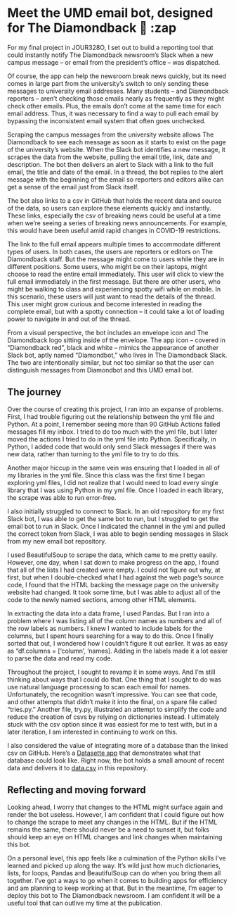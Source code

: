 # Meet the UMD email bot, designed for The Diamondback :robot: :zap

For my final project in JOUR328O, I set out to build a reporting tool that could instantly notify The Diamondback newsroom’s Slack when a new campus message – or email from the president’s office – was dispatched.

Of course, the app can help the newsroom break news quickly, but its need comes in large part from the university’s switch to only sending these messages to university email addresses. Many students – and Diamondback reporters – aren’t checking those emails nearly as frequently as they might check other emails. Plus, the emails don’t come at the same time for each email address. Thus, it was necessary to find a way to pull each email by bypassing the inconsistent email system that often goes unchecked.

Scraping the campus messages from the university website allows The Diamondback to see each message as soon as it starts to exist on the page of the university’s website. When the Slack bot identifies a new message, it scrapes the data from the website, pulling the email title, link, date and description. The bot then delivers an alert to Slack with a link to the full email, the title and date of the email. In a thread, the bot replies to the alert message with the beginning of the email so reporters and editors alike can get a sense of the email just from Slack itself.

The bot also links to a csv in GitHub that holds the recent data and source of the data, so users can explore these elements quickly and instantly. These links, especially the csv of breaking news could be useful at a time when we’re seeing a series of breaking news announcements. For example, this would have been useful amid rapid changes in COVID-19 restrictions.

The link to the full email appears multiple times to accommodate different types of users. In both cases, the users are reporters or editors on The Diamondback staff. But the message might come to users while they are in different positions. Some users, who might be on their laptops, might choose to read the entire email immediately. This user will click to view the full email immediately in the first message. But there are other users, who might be walking to class and experiencing spotty wifi while on mobile. In this scenario, these users will just want to read the details of the thread. This user might grow curious and become interested in reading the complete email, but with a spotty connection – it could take a lot of loading power to navigate in and out of the thread.

From a visual perspective, the bot includes an envelope icon and The Diamondback logo sitting inside of the envelope. The app icon – covered in “Diamondback red”, black and white – mimics the appearance of another Slack bot, aptly named “Diamondbot,” who lives in The Diamondback Slack. The two are intentionally similar, but not too similar so that the user can distinguish messages from Diamondbot and this UMD email bot.

## The journey

Over the course of creating this project, I ran into an expanse of problems. First, I had trouble figuring out the relationship between the yml file and Python. At a point, I remember seeing more than 90 GitHub Actions failed messages fill my inbox. I tried to do too much with the yml file, but I later moved the actions I tried to do in the yml file into Python. Specifically, in Python, I added code that would only send Slack messages if there was new data, rather than turning to the yml file to try to do this.

Another major hiccup in the same vein was ensuring that I loaded in all of my libraries in the yml file. Since this class was the first time I began exploring yml files, I did not realize that I would need to load every single library that I was using Python in my yml file. Once I loaded in each library, the scrape was able to run error-free.

I also initially struggled to connect to Slack. In an old repository for my first Slack bot, I was able to get the same bot to run, but I struggled to get the email bot to run in Slack. Once I indicated the channel in the yml and pulled the correct token from Slack, I was able to begin sending messages in Slack from my new email bot repository.

I used BeautifulSoup to scrape the data, which came to me pretty easily. However, one day, when I sat down to make progress on the app, I found that all of the lists I had created were empty. I could not figure out why, at first, but when I double-checked what I had against the web page’s source code, I found that the HTML backing the message page on the university website had changed. It took some time, but I was able to adjust all of the code to the newly named sections, among other HTML elements.

In extracting the data into a data frame, I used Pandas. But I ran into a problem where I was listing all of the column names as numbers and all of the row labels as numbers. I knew I wanted to include labels for the columns, but I spent hours searching for a way to do this. Once I finally sorted that out, I wondered how I couldn’t figure it out earlier. It was as easy as “df.columns = [‘column’, ‘names]. Adding in the labels made it a lot easier to parse the data and read my code.

Throughout the project, I sought to revamp it in some ways. And I’m still thinking about ways that I could do that. One thing that I sought to do was use natural language processing to scan each email for names. Unfortunately, the recognition wasn’t impressive. You can see that code, and other attempts that didn’t make it into the final, on a spare file called “tries.py.” Another file, try.py, illustrated an attempt to simplify the code and reduce the creation of csvs by relying on dictionaries instead. I ultimately stuck with the csv option since it was easiest for me to test with, but in a later iteration, I am interested in continuing to work on this.

I also considered the value of integrating more of a database than the linked csv on GitHub. Here’s a [Datasette app](https://troubled-silken-tyrannosaurus.glitch.me/) that demonstrates what that database could look like. Right now, the bot holds a small amount of recent data and delivers it to [data.csv](https://github.com/rinatorch/umd-email-bot/blob/main/Code/data.csv) in this repository.

## Reflecting and moving forward

Looking ahead, I worry that changes to the HTML might surface again and render the bot useless. However, I am confident that I could figure out how to change the scrape to meet any changes in the HTML. But if the HTML remains the same, there should never be a need to sunset it, but folks should keep an eye on HTML changes and link changes when maintaining this bot.

On a personal level, this app feels like a culmination of the Python skills I’ve learned and picked up along the way. It’s wild just how much dictionaries, lists, for loops, Pandas and BeautifulSoup can do when you bring them all together. I’ve got a ways to go when it comes to building apps for efficiency and am planning to keep working at that. But in the meantime, I’m eager to deploy this bot to The Diamondback newsroom. I am confident it will be a useful tool that can outlive my time at the publication.
